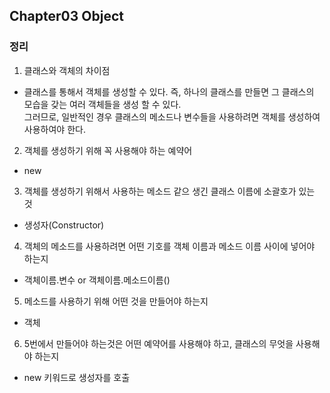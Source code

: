 ## Chapter03 Object

### 정리  
1. 클래스와 객체의 차이점  
  - 클래스를 통해서 객체를 생성할 수 있다. 즉, 하나의 클래스를 만들면 그 클래스의 모습을 갖는 여러 객체들을 생성 할 수 있다.   
   그러므로, 일반적인 경우 클래스의 메소드나 변수들을 사용하려면 객체를 생성하여 사용하여야 한다.  
2. 객체를 생성하기 위해 꼭 사용해야 하는 예약어  
  - new  
3. 객체를 생성하기 위해서 사용하는 메소드 같으 생긴 클래스 이름에 소괄호가 있는 것  
  - 생성자(Constructor)  
4. 객체의 메소드를 사용하려면 어떤 기호를 객체 이름과 메소드 이름 사이에 넣어야 하는지 
  - 객체이름.변수 or 객체이름.메소드이름()  
5. 메소드를 사용하기 위해 어떤 것을 만들어야 하는지 
  - 객체   
6. 5번에서 만들어야 하는것은 어떤 예약어를 사용해야 하고, 클래스의 무엇을 사용해야 하는지 
  - new 키워드로 생성자를 호출    
